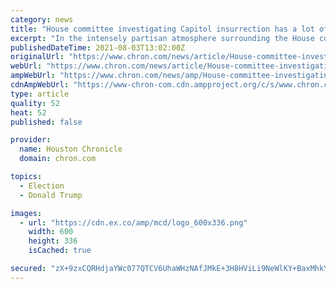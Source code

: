```yaml
---
category: news
title: "House committee investigating Capitol insurrection has a lot of power, but it's unclear it can force Trump to testify"
excerpt: "In the intensely partisan atmosphere surrounding the House committee investigating the Jan. 6, 2021, attack on the U.S. Capitol, will the committee be able to get the information it needs? The American people,"
publishedDateTime: 2021-08-03T13:02:00Z
originalUrl: "https://www.chron.com/news/article/House-committee-investigating-Capitol-16359864.php"
webUrl: "https://www.chron.com/news/article/House-committee-investigating-Capitol-16359864.php"
ampWebUrl: "https://www.chron.com/news/amp/House-committee-investigating-Capitol-16359864.php"
cdnAmpWebUrl: "https://www-chron-com.cdn.ampproject.org/c/s/www.chron.com/news/amp/House-committee-investigating-Capitol-16359864.php"
type: article
quality: 52
heat: 52
published: false

provider:
  name: Houston Chronicle
  domain: chron.com

topics:
  - Election
  - Donald Trump

images:
  - url: "https://cdn.ex.co/amp/mcd/logo_600x336.png"
    width: 600
    height: 336
    isCached: true

secured: "zX+9zxCQRHdjaYWc077QTCV6UhaWHzNAfJMkE+3H8HViLi9NeWlKY+BaxMhkYM/hhlvGi6QExqdzGJuK8DxU5UoFdh4x+Kv3lPU/TIVxQwknQmo04g0sWDGXX5c5BZDQQXkTrN6Ci+4ZXKd8u5INzmSEMIPNFjN9tlT04Ag6JuQds3TjaCOAI2DLlygmVAMjjIEl9LeqemcF/l5YasnSV4ismQFgtkAThrDgiqmDSO1Vku1JtXs79lR0z268I66qlpVlC1gI3j4Tp4lX4pCHshha4Dwoptvlak3Gl33WFhhk6qfaM15s3lqZ09trvSc8R3+mdg9TcyZARCHu6qFqi3KiGjCRaz2/ZGUlyci2Vj8=;UHp5uL3FgW/X3yCOgp1hug=="
---
```



